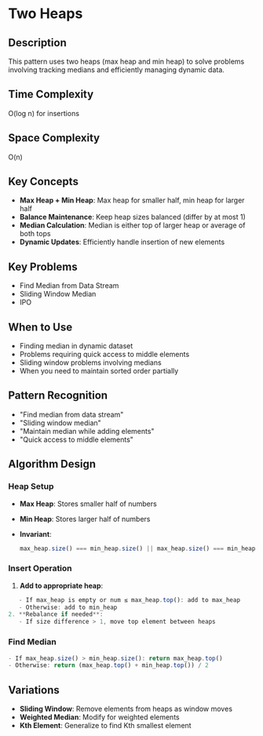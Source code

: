 # Two Heaps

## Description
This pattern uses two heaps (max heap and min heap) to solve problems involving tracking medians and efficiently managing dynamic data.

## Time Complexity
O(log n) for insertions

## Space Complexity
O(n)

## Key Concepts
- **Max Heap + Min Heap**: Max heap for smaller half, min heap for larger half
- **Balance Maintenance**: Keep heap sizes balanced (differ by at most 1)
- **Median Calculation**: Median is either top of larger heap or average of both tops
- **Dynamic Updates**: Efficiently handle insertion of new elements

## Key Problems
- Find Median from Data Stream
- Sliding Window Median
- IPO

## When to Use
- Finding median in dynamic dataset
- Problems requiring quick access to middle elements
- Sliding window problems involving medians
- When you need to maintain sorted order partially

## Pattern Recognition
- "Find median from data stream"
- "Sliding window median"
- "Maintain median while adding elements"
- "Quick access to middle elements"

## Algorithm Design

### Heap Setup
- **Max Heap**: Stores smaller half of numbers
- **Min Heap**: Stores larger half of numbers
- **Invariant**:

  ```js
  max_heap.size() === min_heap.size() || max_heap.size() === min_heap.size() + 1
  ```

### Insert Operation
1. **Add to appropriate heap**:
```js
   - If max_heap is empty or num ≤ max_heap.top(): add to max_heap
   - Otherwise: add to min_heap
2. **Rebalance if needed**:
   - If size difference > 1, move top element between heaps
```

### Find Median
```js
- If max_heap.size() > min_heap.size(): return max_heap.top()
- Otherwise: return (max_heap.top() + min_heap.top()) / 2
```

## Variations
- **Sliding Window**: Remove elements from heaps as window moves
- **Weighted Median**: Modify for weighted elements
- **Kth Element**: Generalize to find Kth smallest element